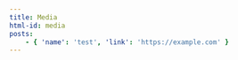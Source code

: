 ```yaml
---
title: Media
html-id: media
posts:
    - { 'name': 'test', 'link': 'https://example.com' }
---
```


